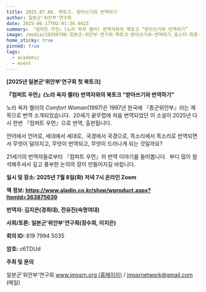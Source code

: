 ```yaml
---
title: 2025.07.08. 북토크. 받아쓰기와 번역하기
author: 일본군'위안부'연구회
date: 2025-06-17T02:01:36.942Z
summary: 『컴퍼트 우먼』(노라 옥자 켈러) 번역자와의 북토크 “받아쓰기와 번역하기”
image: /media/20250708-일본군-위안부-연구회-북토크-받아쓰기와-번역하기_포스터-최종-.png
home_sticky: true
pinned: true
tags:
  - academic
  - event
---
```

**\[2025년 일본군'위안부'연구회 첫 북토크]**

**『컴퍼트 우먼』(노라 옥자 켈러) 번역자와의 북토크 "받아쓰기와 번역하기"**

노라 옥자 켈러의 *Comfort Woman*(1997)은 1997년 한국에 『종군위안부』라는 제목으로 번역 소개되었습니다. 
20세기 끝무렵에 처음 번역되었던 이 소설이 2025년 다시 한번 『컴퍼트 우먼』으로 번역, 출판됩니다. 

언어에서 언어로, 세대에서 세대로, 
국경에서 국경으로, 목소리에서 목소리로 번역되면서 
무엇이 달라지고, 무엇이 번역되고, 무엇이 드러나게 되는 것일까요?

21세기의 번역자들로부터 『컴퍼트 우먼』의 번역 이야기를 들어봅니다. 
부디 많이 참석해주셔서 깊고 풍부한 논의의 장이 만들어지길 바랍니다.

**일시 및 장소: 2025년 7월 8일(화) 저녁 7시 온라인 Zoom**

**책 정보: https://www.aladin.co.kr/shop/wproduct.aspx?ItemId=363875639**

**번역자: 김지은(경희대), 전유진(숙명여대)**

**사회/토론: 일본군'위안부'연구회(장수희, 이지은)**

**회의 ID:** 819 7994 5035

**암호:** c6TDUd<!--StartFragment-->

<!--EndFragment-->

**주최 및 문의**

일본군'위안부'연구회 www.jmssrn.org (홈페이지) / jmssrnetwork@gmail.com (메일)